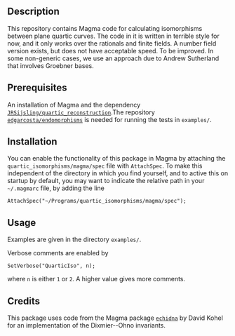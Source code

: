 Description
--

This repository contains Magma code for calculating isomorphisms between plane quartic curves. The code in it is written in terrible style for now, and it only works over the rationals and finite fields. A number field version exists, but does not have acceptable speed. To be improved. In some non-generic cases, we use an approach due to Andrew Sutherland that involves Groebner bases.

Prerequisites
--

An installation of Magma and the dependency [`JRSijsling/quartic_reconstruction`](https://github.com/JRSijsling/quartic_reconstruction).The repository [`edgarcosta/endomorphisms`](https://github.com/edgarcosta/endomorphisms) is needed for running the tests in `examples/`.

Installation
--

You can enable the functionality of this package in Magma by attaching the `quartic_isomorphisms/magma/spec` file with `AttachSpec`. To make this independent of the directory in which you find yourself, and to active this on startup by default, you may want to indicate the relative path in your `~/.magmarc` file, by adding the line
```
AttachSpec("~/Programs/quartic_isomorphisms/magma/spec");
```

Usage
--

Examples are given in the directory `examples/`.

Verbose comments are enabled by
```
SetVerbose("QuarticIso", n);
```
where `n` is either `1` or `2`. A higher value gives more comments.

Credits
--

This package uses code from the Magma package [`echidna`](http://iml.univ-mrs.fr/~kohel/alg/index.html) by David Kohel for an implementation of the Dixmier--Ohno invariants.
